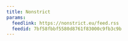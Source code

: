 ```yaml
---
title: Nonstrict
params:
  feedlink: https://nonstrict.eu/feed.rss
  feedid: 7bf58fbbf5580d8761f83000c9fb3c9b
---
```

